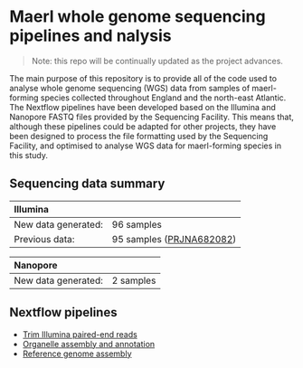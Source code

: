 # Maerl whole genome sequencing pipelines and nalysis

> Note: this repo will be continually updated as the project advances. 

The main purpose of this repository is to provide all of the code used to analyse whole genome sequencing (WGS) data from samples of maerl-forming species collected throughout England and the north-east Atlantic. The Nextflow pipelines have been developed based on the Illumina and Nanopore FASTQ files provided by the Sequencing Facility. This means that, although these pipelines could be adapted for other projects, they have been designed to process the file formatting used by the Sequencing Facility, and optimised to analyse WGS data for maerl-forming species in this study.

## Sequencing data summary

| **Illumina** |  | 
| :- | :-
| New data generated: | 96 samples
| Previous data: | 95 samples ([PRJNA682082](https://www.ncbi.nlm.nih.gov/bioproject/PRJNA682082))

| **Nanopore** |  | 
| :- | :-
| New data generated: | 2 samples


## Nextflow pipelines
- [Trim Illumina paired-end reads](https://github.com/Tom-Jenkins/maerl-wgs-pipelines/blob/main/docs/01-trim-illumina-reads.md)
- [Organelle assembly and annotation](https://github.com/Tom-Jenkins/maerl-wgs-pipelines/blob/main/docs/02-organelle-assembly-annotation.md)
- [Reference genome assembly](https://github.com/Tom-Jenkins/maerl-wgs-pipelines/blob/main/docs/03-reference-genome-assembly.md)


